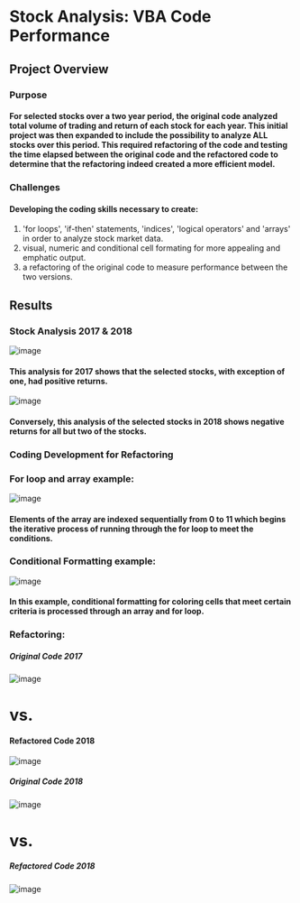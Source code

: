 # **Stock Analysis: VBA Code Performance**
## **Project Overview**
### Purpose
#### For selected stocks over a two year period, the original code analyzed total volume of trading and return of each stock for each year. This initial project was then expanded to include the possibility to analyze ALL stocks over this period. This required refactoring of the code and testing the time elapsed between the original code and the refactored code to determine that the refactoring indeed created a more efficient model.
### Challenges
#### Developing the coding skills necessary to create: 
1. 'for loops', 'if-then' statements, 'indices', 'logical operators' and 'arrays' in order to analyze stock market data.
2. visual, numeric and conditional cell formating for more appealing and emphatic output.
3. a refactoring of the original code to measure performance between the two versions.
## __Results__
### Stock Analysis 2017 & 2018
![image](https://user-images.githubusercontent.com/81878169/118178594-c3e93000-b3f9-11eb-8e60-d281e9c15dd4.png)
#### This analysis for 2017 shows that the selected stocks, with exception of one, had positive returns.

![image](https://user-images.githubusercontent.com/81878169/118178761-0579db00-b3fa-11eb-8fa9-862d3a75a0f3.png)
#### Conversely, this analysis of the selected stocks in 2018 shows negative returns for all but two of the stocks.

### Coding Development for Refactoring
### For loop and array example:
![image](https://user-images.githubusercontent.com/81878169/118161207-f2104500-b3e4-11eb-982b-e7195eed9a8d.png)

#### Elements of the array are indexed sequentially from 0 to 11 which begins the iterative process of running through the for loop to meet the conditions.

### Conditional Formatting example:
![image](https://user-images.githubusercontent.com/81878169/118163091-300e6880-b3e7-11eb-8fa1-bfca3902ba01.png)

#### In this example, conditional formatting for coloring cells that meet certain criteria is processed through an array and for loop.
### Refactoring:
##### Original Code 2017
![image](https://user-images.githubusercontent.com/81878169/118180520-3d821d80-b3fc-11eb-9f32-bb9bb4006ee5.png)
# vs.
#### Refactored Code 2018
![image](https://user-images.githubusercontent.com/81878169/118180666-6acecb80-b3fc-11eb-951a-aac873a85d4c.png)
##### Original Code 2018
![image](https://user-images.githubusercontent.com/81878169/118180910-b5e8de80-b3fc-11eb-9cca-c409f16a07be.png)

# vs.
##### Refactored Code 2018
![image](https://user-images.githubusercontent.com/81878169/118180997-d87af780-b3fc-11eb-92d5-292f6db00217.png)
